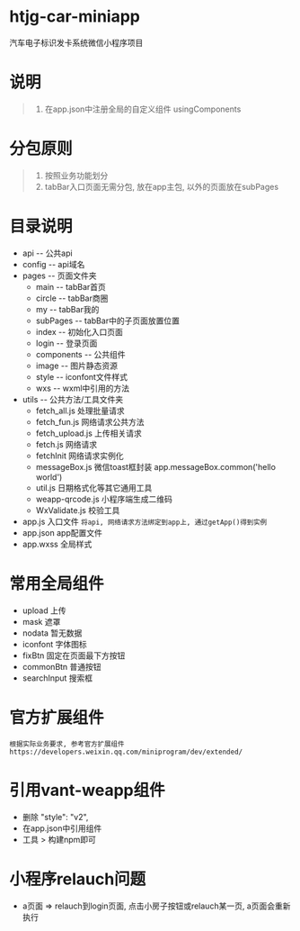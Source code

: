 # htjg-car-miniapp
汽车电子标识发卡系统微信小程序项目
# 说明
> 1. 在app.json中注册全局的自定义组件 usingComponents
# 分包原则
> 1. 按照业务功能划分
> 2. tabBar入口页面无需分包, 放在app主包, 以外的页面放在subPages
# 目录说明
+ api -- 公共api
+ config -- api域名
+ pages -- 页面文件夹
  + main -- tabBar首页
  + circle -- tabBar商圈
  + my -- tabBar我的
  + subPages -- tabBar中的子页面放置位置
  + index -- 初始化入口页面
  + login -- 登录页面
  + components -- 公共组件
  + image -- 图片静态资源
  + style -- iconfont文件样式
  + wxs -- wxml中引用的方法
+ utils -- 公共方法/工具文件夹
  + fetch_all.js 处理批量请求
  + fetch_fun.js 网络请求公共方法
  + fetch_upload.js 上传相关请求
  + fetch.js 网络请求
  + fetchInit 网络请求实例化
  + messageBox.js 微信toast框封装 app.messageBox.common('hello world')
  + util.js 日期格式化等其它通用工具
  + weapp-qrcode.js 小程序端生成二维码
  + WxValidate.js 校验工具
+ app.js 入口文件
  ` 将api, 网络请求方法绑定到app上, 通过getApp()得到实例 `
+ app.json app配置文件
+ app.wxss 全局样式

# 常用全局组件
+ upload 上传
+ mask 遮罩
+ nodata 暂无数据
+ iconfont 字体图标
+ fixBtn 固定在页面最下方按钮
+ commonBtn 普通按钮
+ searchInput 搜索框
# 官方扩展组件
` 根据实际业务要求, 参考官方扩展组件https://developers.weixin.qq.com/miniprogram/dev/extended/ `
# 引用vant-weapp组件
+ 删除 "style": "v2",
+ 在app.json中引用组件
+ 工具 > 构建npm即可
# 小程序relauch问题
+ a页面 => relauch到login页面, 点击小房子按钮或relauch某一页, a页面会重新执行